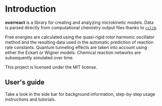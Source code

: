 # Introduction

**overreact** is a library for creating and analyzing microkinetic models.
Data is parsed directly from computational chemistry output files thanks to
[`cclib`](https://cclib.github.io/).

Free energies are calculated using the quasi-rigid rotor harmonic oscillator
method and the resulting data used in the automatic prediction of reaction
rate constants.
Quantum tunneling effects are taken into account using either the
Eckart or Wigner models.
Chemical reaction networks are subsequently simulated over time.

This project is licensed under the MIT license.

<!-- ## _Ab initio_ thermochemistry

-   Concentration corrections
-   Symmetry corrections

## Microkinetic modelling

-   Microkinetics simulations

## Degree of rate control

-   Degree of rate control
-   Degree of selectivity control -->

## User's guide

Take a look in the side bar for background information, step-by-step usage instructions and tutorials.

